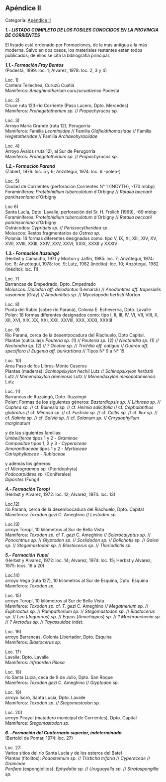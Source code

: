 ## Apéndice II

Categoría: [Apéndice II](http://descubrircorrientes.com.ar/2012/index.php/2009-geografia/3-geomorfologia/mapa-litoestratigrafico-de-la-provincia-de-corrientes/suelos-de-corrientes-caracteristicas-y-distribucion/estratigrafia-de-los-suelos-de-corrientes/formacion-post-yupoi/apendice-ii)

_**1.- LISTADO COMPLETO DE LOS FOSILES CONOCIDOS EN LA PROVINCIA DE CORRIENTES**_

El listado está ordenado por Formaciones, de la más antigua a la más moderna. Salvo en dos casos, los materiales restantes están todos publicados; de ellos se cita la bibliografía principal.

_**1.1.- Formación Fray Bentos**_  
(Podestá, 1899: loc. 1; Álvarez, 1978: loc. 2, 3 y 4)

Loc. 1)  
Cantera Tellechea, Curuzú Cuatiá  
Mamíferos: _Ameghinotherium curuzucuatiense_ Podestá

Loc. 2)  
Cruce ruta 123-río Corriente (Paso Lucero, Dpto. Mercedes)  
Mamíferos: _Prohegetotherium sp._ // _Propachyrucos sp._

Loc. 3)  
Arroyo María Grande (ruta 12), Perugorría  
Mamíferos: Familia _Leontiniidae_ // Familia _Oldfieldthomasidae_ // Familia _Hegetotheridae_ // Familia _Archaeohyraciidae_

Loc. 4)  
Arroyo Ávalos (ruta 12), al Sur de Perugorría  
Mamíferos: _Prohegetotherium sp._ // _Propachyrucos sp._

_**1.2.- Formación Paraná**_  
(Zabert, 1976: loc. 5 y 6; Anzótegui, 1974: loc. 6 -polen-)

Loc. 5)  
Ciudad de Corrientes (perforación Corrientes N° 1 (INCYTH), -170 mbbp)  
Foraminíferos: _Protelphidium tuberculatum_ d'Orbigny // _Rotalia beccarii parkinsoniana_ d'Orbigny

Loc 6)  
Santa Lucía, Dpto. Lavalle; perforación del Sr. H. Frolich (1969), -69 mbbp  
Foraminíferos: _Protelphidium tuberculatum_ d'Orbigny // _Rotalia beccarii parkinsoniana_ d'Orbigny  
Ostrácodos: _Cyprideis sp._ // _Perissocytheridea sp_ .  
Moluscos: Restos fragmentarios de _Ostrea sp._  
Polonia: 16 formas diferentes designados como: tipo V, IX, XI, XIII, XIV, XV, XVII, XVIII, XXIII, XXIV, XXV, XXVI, XXIX, XXXII y XXXIV

_**1.3.- Formación Ituzaingó**_  
(Herbst y Camacho, 1971 y Morton y Jalfin, 1985: loc. 7; Anzótegui, 1974: loc. 8; Anzótegui, 1978: loc. 9; Lutz, 1982 (inédito): loc. 10; Anzótegui, 1982 (inédito): loc. 11)

Loc. 7)  
Barrancas de Empedrado, Dpto. Empedrado  
Moluscos: _Diplodon aff. delodontus_ (Lemarck) // _Anodontites aff. trapesialis susannae_ (Gray) // _Anodontites sp._ // _Mycetopoda herbsti_ Morton

Loc. 8)  
Punta del Rubio (sobre río Paraná), Colonia E. Echeverría, Dpto. Lavalle  
Polen: 18 formas diferentes designados como: tipo I, II, III, IV, VI, VII, VIII, X, XII, XVI, XIX, XX, XXI, XXII, XXVIII, XXX, XXXI, XXXIII

Loc. 9)  
Río Paraná, cerca de la desembocadura del Riachuelo, Dpto Capital.  
Plantas (cutículas): _Pouteria sp._ (1) // _Pouteria sp._ (2) // _Nectandra sp._ (1) // _Nectandra sp._ (2) // _? Ocotea sp._ // _Trichilia aff. catigua_ // _Guarea aff. speciflora_ // _Eugenia aff. burkartiana_ // Tipos N° 9 a N° 15

Loc. 10)  
Area Paso de los Libres-Monte Caseros  
Plantas (maderas): _Schinopsixylon hechii_ Lutz // _Schinopsixylon herbstii_ Lutz // _Menendoxylon areniensis_ Lutz // _Menendoxylon mesopotamiensis_ Lutz

Loc. 11)  
Barrancas de Ituzaingó, Dpto. Ituzaingó  
Polen: Formas de los siguientes géneros: _Bastardiopsis sp._ // _Lithraea sp._ // _Cuphea sp._ // cf. _Bulnesia sp._ // cf. _Heimia salicifolia_ // cf. _Cephalanthus glabratus_ // cf. _Mimosa sp._ // cf. _Fuchsia sp._ // cf. _Celtis sp._ // cf. _Ilex sp._ // cf. _Kalmia sp._ // cf. _Salvia sp._ // cf. _Solanum sp._ // _Chrysophyllum marginatum_

y de las siguientes familias:  
_Umbelliferae_ tipos 1 y 2 - _Graminae_  
_Compositae_ tipos 1, 2 y 3 - _Cyperaceae_  
_Amaranthaceae_ tipos 1 y 2 - _Myrtaceae_  
_Cariophyllaceae_ - _Rubiaceae_

y además los géneros:  
cf _Microgramma sp._ (Pteridophyta)  
_Podocarpidites sp._ (Coniferales)  
_Diporites_ (Fungi)

_**4.- Formación Toropí**_  
(Herbst y Alvarez, 1972: loc. 12; Alvarez, 1974: loc. 13)

Loc.12)  
río Paraná, cerca de la desembocadura del Riachuelo, Dpto. Capital  
Mamíferos: _Toxadon gezi_ C. Ameghino // _Lestodon sp._

Loc.13)  
arroyo Toropí, 10 kilómetros al Sur de Bella Vista  
Mamíferos: _Toxodon sp._ cf _T. gezi_ C. Ameghino // _Sclerocalyptus sp._ // _Panochthus sp._ // _Glyptodon sp._ // _Scelidodon sp._ // _Dolichotis sp._ // _Galea sp._ // _Stegomastodon sp._ // _Blastocerus sp._ // _Theriodictis sp._

_**5.- Formación Yupoí**_  
(Herbst y Alvarez, 1972: loc. 14; Alvarez, 1974: loc. 15; Herbst y Alvarez, 1975: locs. 16 a 20)

Loc.14)  
arroyo Vega (ruta 127), 10 kilómetros al Sur de Esquina, Dpto. Esquina  
Mamíferos: _Toxodon sp._

Loc. 15)  
arroyo Toropí, 10 kilómetros al Sur de Bella Vista  
Mamíferos: _Toxodon sp._ cf. _T. gezi_ C. Ameghino // _Megatherium sp._ // _Euphractus sp._ // _Pampatherium sp._ // _Stegomastodon sp._ // _Blastocerus sp._ // _Leo_ (_Jaguarius_) _sp._ // _Equus_ (_Amerhippus_) _sp._ // _? Machrauchenia sp._ // _? Arctodus sp._ // _Tayassuidae indet_.

Loc. 16)  
arroyo Barrancas, Colonia Libertador, Dpto. Esquina  
Mamíferos: _Blastocerus sp._

Loc. 17)  
Lavalle, Dpto. Lavalle  
Mamíferos: _Infraorden Pilosa_

Loc. 18)  
río Santa Lucía, ceca de 9 de Julio, Dpto. San Roque  
Mamíferos: _Toxodon gezi_ C. Ameghino // _Glyptodon sp._

Loc. 19)  
arroyo Isoró, Santa Lucía, Dpto. Lavalle  
Mamíferos: _Toxodon sp._ // _Stegomastodon sp._

Loc. 20)  
arroyo Pirayuí (matadero municipal de Corrientes), Dpto. Capital  
Mamíferos: _Stegomastodon sp._

_**6.- Formación del Cuaternario superior, indeterminada**_  
(Bertoldi de Pomar, 1974: loc. 27)

Loc. 27:  
Varios sitios del río Santa Lucía y de los esteros del Batel  
Plantas (fitolitos): _Podostemum sp._ // _Tristicha trifaria_ // _Cyperaceae_ // _Graminae_  
_Porífera_ (espongiolitos): _Ephydatia sp._ // _Uruguayella sp._ // _Stratospongilla sp._